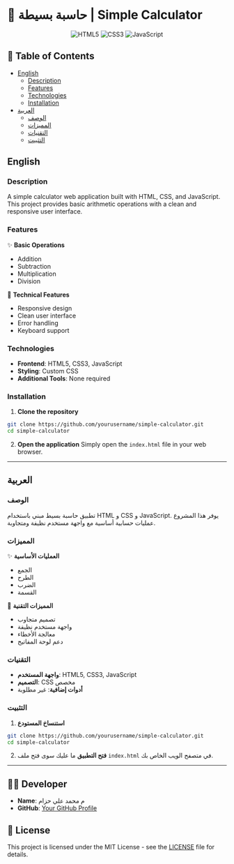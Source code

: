 # 🧮 حاسبة بسيطة | Simple Calculator

<div align="center">

![HTML5](https://img.shields.io/badge/HTML5-E34F26?style=for-the-badge&logo=html5&logoColor=white)
![CSS3](https://img.shields.io/badge/CSS3-1572B6?style=for-the-badge&logo=css3&logoColor=white)
![JavaScript](https://img.shields.io/badge/JavaScript-F7DF1E?style=for-the-badge&logo=javascript&logoColor=black)

</div>

## 📝 Table of Contents
- [English](#english)
  - [Description](#description)
  - [Features](#features)
  - [Technologies](#technologies)
  - [Installation](#installation)
- [العربية](#العربية)
  - [الوصف](#الوصف)
  - [المميزات](#المميزات)
  - [التقنيات](#التقنيات)
  - [التثبيت](#التثبيت)

## English

### Description
A simple calculator web application built with HTML, CSS, and JavaScript. This project provides basic arithmetic operations with a clean and responsive user interface.

### Features
✨ **Basic Operations**
- Addition
- Subtraction
- Multiplication
- Division

🚀 **Technical Features**
- Responsive design
- Clean user interface
- Error handling
- Keyboard support

### Technologies
- **Frontend**: HTML5, CSS3, JavaScript
- **Styling**: Custom CSS
- **Additional Tools**: None required

### Installation
1. **Clone the repository**
```bash
git clone https://github.com/yourusername/simple-calculator.git
cd simple-calculator
```

2. **Open the application**
Simply open the `index.html` file in your web browser.

---

## العربية

### الوصف
تطبيق حاسبة بسيط مبني باستخدام HTML و CSS و JavaScript. يوفر هذا المشروع عمليات حسابية أساسية مع واجهة مستخدم نظيفة ومتجاوبة.

### المميزات
✨ **العمليات الأساسية**
- الجمع
- الطرح
- الضرب
- القسمة

🚀 **المميزات التقنية**
- تصميم متجاوب
- واجهة مستخدم نظيفة
- معالجة الأخطاء
- دعم لوحة المفاتيح

### التقنيات
- **واجهة المستخدم**: HTML5, CSS3, JavaScript
- **التصميم**: CSS مخصص
- **أدوات إضافية**: غير مطلوبة

### التثبيت
1. **استنساخ المستودع**
```bash
git clone https://github.com/yourusername/simple-calculator.git
cd simple-calculator
```

2. **فتح التطبيق**
ما عليك سوى فتح ملف `index.html` في متصفح الويب الخاص بك.

---

## 👨‍💻 Developer
- **Name**: م محمد علي حزام
- **GitHub**: [Your GitHub Profile](https://github.com/yourusername)

## 📄 License
This project is licensed under the MIT License - see the [LICENSE](LICENSE) file for details. 